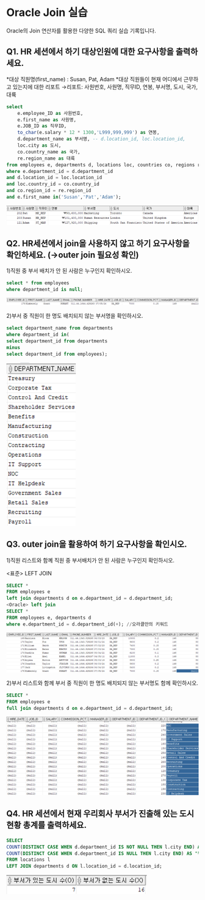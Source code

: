 # Oracle Join 실습

Oracle의 Join 연산자를 활용한 다양한 SQL 쿼리 실습 기록입니다.

## Q1. HR 세션에서 하기 대상인원에 대한 요구사항을 출력하세요.

*대상 직원명(first_name) : Susan, Pat, Adam
*대상 직원들이 현재 어디에서 근무하고 있는지에 대한 리포트
→리포트: 사원번호, 사원명, 직무ID, 연봉, 부서명, 도시, 국가, 대륙

```sql
select
    e.employee_ID as 사원번호,
    e.first_name as 사원명,
    e.JOB_ID as 직무ID,
    to_char(e.salary * 12 * 1300,'L999,999,999') as 연봉,
    d.department_name as 부서명, -- d.location_id, loc.location_id,
    loc.city as 도시,
    co.country_name as 국가,
    re.region_name as 대륙
from employees e, departments d, locations loc, countries co, regions re
where e.department_id = d.department_id
and d.location_id = loc.location_id
and loc.country_id = co.country_id
and co.region_id = re.region_id
and e.first_name in('Susan','Pat','Adam');
```

![oracle_join_q1 result](/images/oracle_join_q1_result.png)

## Q2. HR세션에서 join을 사용하지 않고 하기 요구사항을 확인하세요. (→outer join 필요성 확인)

1)직원 중 부서 배치가 안 된 사람은 누구인지 확인하시오.

```sql
select * from employees
where department_id is null;
```

![oracle_join_q2 result1](/images/oracle_join_q2_result.png)

2)부서 중 직원이 한 명도 배치되지 않는 부서명을 확인하시오.

```sql
select department_name from departments 
where department_id in(
select department_id from departments
minus 
select department_id from employees);
```

![oracle_join_q2 result2](/images/oracle_join_q2_result2.png)

## Q3. outer join을 활용하여 하기 요구사항을 확인시오.

1)직원 리스트와 함꼐 직원 중 부서배치가 안 된 사람은 누구인지 확인하시오.

<표준> LEFT JOIN 
```sql
SELECT *
FROM employees e
left join departments d on e.department_id = d.department_id;
<Oracle> left join
SELECT *
FROM employees e, departments d
where e.department_id = d.department_id(+); //오라클만의 키워드
```

![oracle_join_q3 result1](/images/oracle_join_q3_result.png)

2)부서 리스트와 함께 부서 중 직원이 한 명도 배치되지 않는 부서명도 함께 확인하시오.

```sql
SELECT *
FROM employees e
full join departments d on e.department_id = d.department_id;
```

![oracle_join_q3 result2](/images/oracle_join_q3_result2.png)

## Q4. HR 세션에서 현재 우리회사 부서가 진출해 있는 도시 현황 총계를 출력하세요.

```sql
SELECT 
COUNT(DISTINCT CASE WHEN d.department_id IS NOT NULL THEN l.city END) AS "부서가 있는 도시 수(O)",
COUNT(DISTINCT CASE WHEN d.department_id IS NULL THEN l.city END) AS "부서가 없는 도시 수(X)"
FROM locations l
LEFT JOIN departments d ON l.location_id = d.location_id;
```

![oracle_join_q4 result4](/images/oracle_join_q4_result.png)
